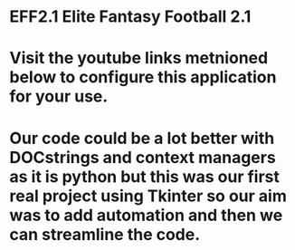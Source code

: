 # EFF2.1 Elite Fantasy Football 2.1
# Visit the youtube links metnioned below to configure this application for your use.
# Our code could be a lot better with DOCstrings and context managers as it is python but this was our first real project using Tkinter so our aim was to add automation and then we can streamline the code.
